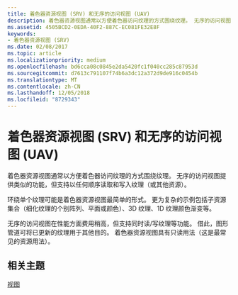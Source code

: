 ```yaml
---
title: 着色器资源视图 (SRV) 和无序的访问视图 (UAV)
description: 着色器资源视图通常以方便着色器访问纹理的方式围绕纹理。 无序的访问视图提供类似的功能，但支持以任何顺序读取和写入纹理（或其他资源）。
ms.assetid: 4505BCD2-0EDA-40F2-887C-EC081FE32E8F
keywords:
- 着色器资源视图 (SRV)
ms.date: 02/08/2017
ms.topic: article
ms.localizationpriority: medium
ms.openlocfilehash: bd6cca08c0845e2da5420fc1f040cc285c87953d
ms.sourcegitcommit: d7613c791107f74b6a3dc12a372d9de916c0454b
ms.translationtype: MT
ms.contentlocale: zh-CN
ms.lasthandoff: 12/05/2018
ms.locfileid: "8729343"
---
```

# <a name="shader-resource-view-srv-and-unordered-access-view-uav"></a>着色器资源视图 (SRV) 和无序的访问视图 (UAV)


着色器资源视图通常以方便着色器访问纹理的方式围绕纹理。 无序的访问视图提供类似的功能，但支持以任何顺序读取和写入纹理（或其他资源）。

环绕单个纹理可能是着色器资源视图最简单的形式。 更为复杂的示例包括子资源集合（细化纹理的个别阵列、平面或颜色）、3D 纹理、1D 纹理颜色渐变等。

无序的访问视图在性能方面费用稍高，但支持同时读/写纹理等功能。 借此，图形管道可将已更新的纹理用于其他目的。 着色器资源视图具有只读用法（这是最常见的资源用法）。

## <a name="span-idrelated-topicsspanrelated-topics"></a><span id="related-topics"></span>相关主题


[视图](views.md)

 

 




